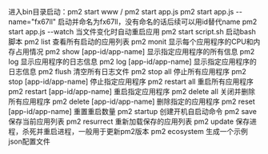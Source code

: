 进入bin目录启动：pm2 start www / pm2 start app.js
pm2 start app.js --name="fx67ll" 启动并命名为fx67ll，没有命名的话后续可以用id替代name
pm2 start app.js --watch 当文件变化时自动重启应用
pm2 start script.sh 启动bash脚本
pm2 list 查看所有启动的应用列表
pm2 monit 显示每个应用程序的CPU和内存占用情况
pm2 show [app-id/app-name] 显示指定应用程序的所有信息
pm2 log 显示应用程序的日志信息
pm2 log [app-id/app-name] 显示指定应用程序的日志信息
pm2 flush 清空所有日志文件
pm2 stop all 停止所有应用程序
pm2 stop [app-id/app-name] 停止指定应用程序
pm2 restart all 重启所有应用程序
pm2 restart [app-id/app-name] 重启指定应用程序
pm2 delete all 关闭并删除所有应用程序
pm2 delete [app-id/app-name] 删除指定的应用程序
pm2 reset [app-id/app-name] 重置重启数量
pm2 startup 创建开机自启动命令
pm2 save 保存当前应用列表
pm2 resurrect 重新加载保存的应用列表
pm2 update 保存进程，杀死并重启进程，一般用于更新pm2版本
pm2 ecosystem 生成一个示例json配置文件
